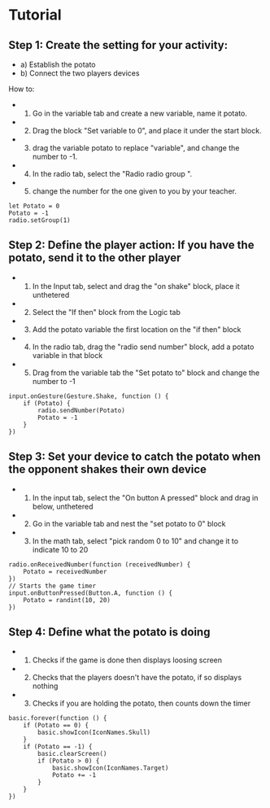 # Tutorial
## Step 1: Create the setting for your activity:
- a) Establish the potato
- b) Connect the two players devices

How to: 
- 1) Go in the variable tab and create a new variable, name it potato.
- 2) Drag the block "Set variable to 0", and place it under the start block. 
- 3) drag the variable potato to replace "variable", and change the number to -1.
- 4) In the radio tab, select the "Radio radio group ". 
- 5) change the number for the one given to you by your teacher. 

```blocks
let Potato = 0
Potato = -1
radio.setGroup(1)
``` 
## Step 2: Define the player action: If you have the potato, send it to the other player 
- 1) In the Input tab, select and drag the "on shake" block, place it unthetered
- 2) Select the "If then" block from the Logic tab
- 3) Add the potato variable the first location on the "if then" block
- 4) In the radio tab, drag the "radio send number" block, add a potato variable in that block 
- 5) Drag from the variable tab the "Set potato to" block and change the number to -1 

```blocks 
input.onGesture(Gesture.Shake, function () {
    if (Potato) {
        radio.sendNumber(Potato)
        Potato = -1
    }
})
```

## Step 3: Set your device to catch the potato when the opponent shakes their own device
- 1) In the input tab, select the "On button A pressed" block and drag in below, unthetered 
- 2) Go in the variable tab and nest the "set potato to 0" block
- 3) In the math tab, select "pick random 0 to 10" and change it to indicate 10 to 20
```blocks
radio.onReceivedNumber(function (receivedNumber) {
    Potato = receivedNumber
})
// Starts the game timer
input.onButtonPressed(Button.A, function () {
    Potato = randint(10, 20)
})
```

## Step 4: Define what the potato is doing
- 1) Checks if the game is done then displays loosing screen
- 2) Checks that the players doesn't have the potato, if so displays nothing
- 3) Checks if you are holding the potato, then counts down the timer
```blocks
basic.forever(function () {
    if (Potato == 0) {
        basic.showIcon(IconNames.Skull)
    }
    if (Potato == -1) {
        basic.clearScreen()
        if (Potato > 0) {
            basic.showIcon(IconNames.Target)
            Potato += -1
        }
    }
})
```